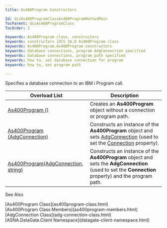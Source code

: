 ```yaml
---
title: As400Program Constructors

Id: dcsAs400ProgramClassAs400ProgramMethodMain
TocParent: dcsAs400ProgramClass
TocOrder: 1

keywords: As400Program class, constructors
keywords: constructors [DCS 16.0 As400Program class
keywords: As400Program.As400Program constructors
keywords: database connections, program AdgConnection specified
keywords: database connections, program path specified
keywords: how to, set database connection for program
keywords: how to, set program path

---
```


Specifies a database connection to an IBM i Program call.


| Overload List | Description |
| ---- | ---- |
| [As400Program ()](as400program-class-as400program-method1.html) | Creates an **As400Program** object without a connection or program path. |
| [As400Program (AdgConnection)](as400program-class-as400program-method2.html) | Constructs an instance of the **As400Program** object and sets [ AdgConnection](adg-connection-class.html) (used to set the [Connection](as400program-class-connection-property.html) property). |
| [As400Program(AdgConnection, string)](as400program-class-as400program-method3.html) | Constructs an instance of the **As400Program** object and sets the **AdgConnection** (used to set the **Connection** property) and the program path. |



See Also

<dl />
      [As400Program Class](as400program-class.html)
      <br />
      [As400Program Class Members](as400program-members.html)
      <br />
      [AdgConnection Class](adg-connection-class.html)
      <br />
      [ASNA.DataGate.Client Namespace](datagate-client-namespace.html)

